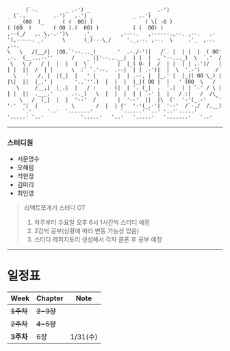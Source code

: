 ```angular2html
      (`-.         _ .-') _                   _  .-')                           _ (`-.         .-')   .-') _             _ .-') _              
    _(OO  )_      ( (  OO) )                 ( \( -O )                         ( (OO  )       ( OO ).(  OO) )           ( (  OO) )             
,--(_/   ,. \,-.-')\     .'_         ,----.   ,------.,--. ,--.   .-'),-----. _.`     \      (_)---\_/     '._,--. ,--.  \     .'_  ,--.   ,--.
\   \   /(__/|  |OO,`'--..._)       '  .-./-')|   /`. |  | |  |  ( OO'  .-.  (__...--''      /    _ ||'--...__|  | |  |  ,`'--..._)  \  `.'  / 
 \   \ /   / |  |  |  |  \  '       |  |_( O- |  /  | |  | | .-')/   |  | |  ||  /  | |      \  :` `.'--.  .--|  | | .-')|  |  \  '.-')     /  
  \   '   /, |  |(_|  |   ' |       |  | .--, |  |_.' |  |_|( OO \_) |  |\|  ||  |_.' |       '..`''.)  |  |  |  |_|( OO |  |   ' (OO  \   /   
   \     /__,|  |_.|  |   / :      (|  | '. (_|  .  '.|  | | `-' / \ |  | |  ||  .___.'      .-._)   \  |  |  |  | | `-' |  |   / :|   /  /\_  
    \   /  (_|  |  |  '--'  /       |  '--'  ||  |\  ('  '-'(_.-'   `'  '-'  '|  |           \       /  |  | ('  '-'(_.-'|  '--'  /`-./  /.__) 
     `-'     `--'  `-------'         `------' `--' '--'`-----'        `-----' `--'            `-----'   `--'   `-----'   `-------'   `--'      
```
* * *
### 스터디원
- 서문명수
- 오혜림
- 석현정
- 김미리
- 최인영

>리액트쪼개기 스터디 OT
>1. 차주부터 수요일 오후 6시 1시간씩 스터디 예정
>2. 2강씩 공부(상황에 따라 변동 가능성 있음)
>3. 스터디 레퍼지토리 생성해서 각자 클론 후 공부 예정
* * *
# 일정표
| Week    | Chapter | Note    |
|---------|---------|---------|
| ~~1주차~~ | ~~2-3장~~    |         |
| ~~2주차~~ | ~~4-5장~~    |         |
| **3주차** | 6장      | 1/31(수) |
